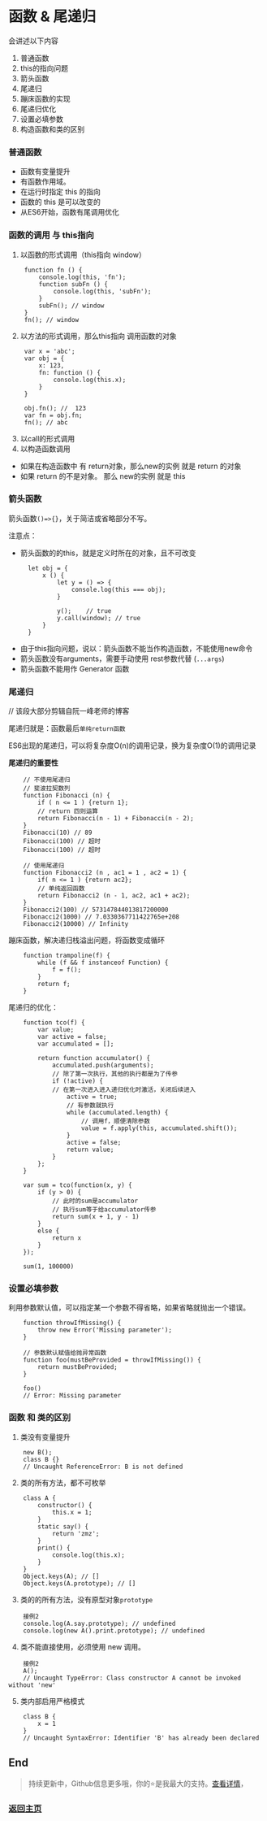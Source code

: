 # 函数 & 尾递归

会讲述以下内容
1. 普通函数
2. this的指向问题
3. 箭头函数
4. 尾递归
5. 蹦床函数的实现
6. 尾递归优化
7. 设置必填参数
8. 构造函数和类的区别

### 普通函数

* 函数有变量提升
* 有函数作用域。
* 在运行时指定 this 的指向
* 函数的 this 是可以改变的
* 从ES6开始，函数有尾调用优化

### 函数的调用 与 this指向

1. 以函数的形式调用（this指向 window）
   ```
    function fn () {
        console.log(this, 'fn');
        function subFn () {
            console.log(this, 'subFn');
        }
        subFn(); // window
    }
    fn(); // window
   ```
2. 以方法的形式调用，那么this指向 调用函数的对象
   ```
    var x = 'abc';
    var obj = {
        x: 123,
        fn: function () {
            console.log(this.x);
        }
    }

    obj.fn(); //  123
    var fn = obj.fn;
    fn(); // abc
   ```
3. 以call的形式调用
4. 以构造函数调用
  - 如果在构造函数中 有 return对象，那么new的实例 就是 return 的对象
  - 如果 return 的不是对象。 那么 new的实例 就是 this

### 箭头函数

箭头函数`()=>{}`，关于简洁或省略部分不写。

注意点：
* 箭头函数的的this，就是定义时所在的对象，且不可改变
  ```
    let obj = {
        x () {
            let y = () => {
                console.log(this === obj);
            }

            y();    // true
            y.call(window); // true
        }
    }
  ```
* 由于this指向问题，说以：箭头函数不能当作构造函数，不能使用new命令
* 箭头函数没有arguments，需要手动使用 rest参数代替 (`...args`)
* 箭头函数不能用作 Generator 函数

### 尾递归

// 该段大部分剪辑自阮一峰老师的博客

尾递归就是：函数最后`单纯return函数`

ES6出现的尾递归，可以将复杂度O(n)的调用记录，换为复杂度O(1)的调用记录

**尾递归的重要性**
```
    // 不使用尾递归
    // 斐波拉契数列
    function Fibonacci (n) {
        if ( n <= 1 ) {return 1};
        // return 四则运算
        return Fibonacci(n - 1) + Fibonacci(n - 2);
    }
    Fibonacci(10) // 89
    Fibonacci(100) // 超时
    Fibonacci(100) // 超时

    // 使用尾递归
    function Fibonacci2 (n , ac1 = 1 , ac2 = 1) {
        if( n <= 1 ) {return ac2};
        // 单纯返回函数
        return Fibonacci2 (n - 1, ac2, ac1 + ac2);
    }
    Fibonacci2(100) // 573147844013817200000
    Fibonacci2(1000) // 7.0330367711422765e+208
    Fibonacci2(10000) // Infinity
```

蹦床函数，解决递归栈溢出问题，将函数变成循环
```
    function trampoline(f) {
        while (f && f instanceof Function) {
            f = f();
        }
        return f;
    }
```

尾递归的优化：
```
    function tco(f) {
        var value;
        var active = false;
        var accumulated = [];

        return function accumulator() {
            accumulated.push(arguments);
            // 除了第一次执行，其他的执行都是为了传参
            if (!active) {
            // 在第一次进入进入递归优化时激活，关闭后续进入
                active = true;
                // 有参数就执行
                while (accumulated.length) {
                    // 调用f，顺便清除参数
                    value = f.apply(this, accumulated.shift());
                }
                active = false;
                return value;
            }
        };
    }

    var sum = tco(function(x, y) {
        if (y > 0) {
            // 此时的sum是accumulator
            // 执行sum等于给accumulator传参
            return sum(x + 1, y - 1)
        }
        else {
            return x
        }
    });

    sum(1, 100000)
```

### 设置必填参数

利用参数默认值，可以指定某一个参数不得省略，如果省略就抛出一个错误。
```
    function throwIfMissing() {
        throw new Error('Missing parameter');
    }

    // 参数默认赋值给抛异常函数
    function foo(mustBeProvided = throwIfMissing()) {
        return mustBeProvided;
    }

    foo()
    // Error: Missing parameter
```

### 函数 和 类的区别

1. 类没有变量提升
```
    new B();
    class B {}
    // Uncaught ReferenceError: B is not defined
```
2. 类的所有方法，都不可枚举
```
    class A {
        constructor() {
            this.x = 1;
        }
        static say() {
            return 'zmz';
        }
        print() {
            console.log(this.x);
        }
    }
    Object.keys(A); // []
    Object.keys(A.prototype); // []
```
3. 类的的所有方法，没有原型对象`prototype`
```
    接例2
    console.log(A.say.prototype); // undefined
    console.log(new A().print.prototype); // undefined
```
4. 类不能直接使用，必须使用 new 调用。
```
    接例2
    A();
    // Uncaught TypeError: Class constructor A cannot be invoked without 'new'
```
5. 类内部启用严格模式
```
    class B {
        x = 1
    }
    // Uncaught SyntaxError: Identifier 'B' has already been declared
```

## End

> 持续更新中，Github信息更多哦，你的⭐是我最大的支持。[查看详情](https://github.com/zhongmeizhi/)，

### [返回主页](/README.md)